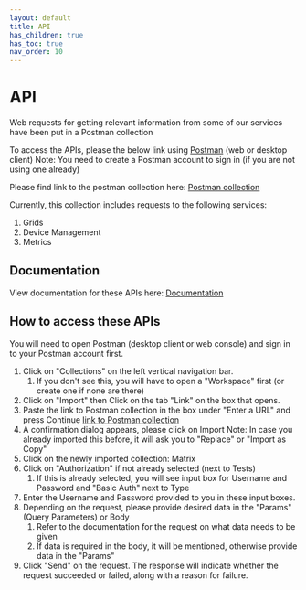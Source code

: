 ```yaml
---
layout: default
title: API
has_children: true
has_toc: true
nav_order: 10
---
```


# API
Web requests for getting relevant information from some of our services have been put in a Postman collection

To access the APIs, please the below link using [Postman](https://www.postman.com) (web or desktop client)
Note: You need to create a Postman account to sign in (if you are not using one already)

Please find link to the postman collection here:
[Postman collection](https://www.getpostman.com/collections/a41502dfa9b37c964177)

Currently, this collection includes requests to the following services:
1. Grids
2. Device Management
3. Metrics

## Documentation

View documentation for these APIs here: 
[Documentation](https://documenter.getpostman.com/view/2593073/UVktqZWQ)

## How to access these APIs

You will need to open Postman (desktop client or web console) and sign in to your Postman account first.

1. Click on "Collections" on the left vertical navigation bar.
   1. If you don't see this, you will have to open a "Workspace" first (or create one if none are there)
2. Click on "Import" then Click on the tab "Link" on the box that opens. 
3. Paste the link to Postman collection in the box under "Enter a URL" and press Continue
   [link to Postman collection](https://www.getpostman.com/collections/a41502dfa9b37c964177)
4. A confirmation dialog appears, please click on Import
   Note: In case you already imported this before, it will ask you to "Replace" or "Import as Copy"
5. Click on the newly imported collection: Matrix
6. Click on "Authorization" if not already selected (next to Tests)
   1. If this is already selected, you will see input box for Username and Password and "Basic Auth" next to Type
7. Enter the Username and Password provided to you in these input boxes.
8. Depending on the request, please provide desired data in the "Params" (Query Parameters) or Body
   1. Refer to the documentation for the request on what data needs to be given
   2. If data is required in the body, it will be mentioned, otherwise provide data in the "Params"
9. Click "Send" on the request. The response will indicate whether the request succeeded or failed, along with a reason for failure.
